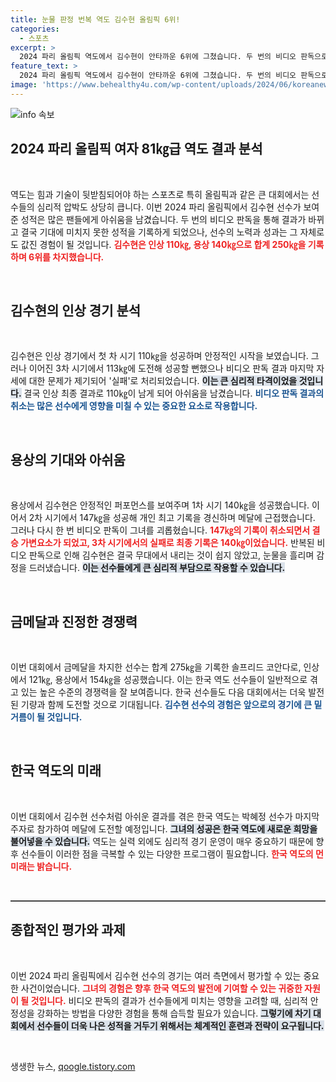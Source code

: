 ```yaml
---
title: 눈물 판정 번복 역도 김수현 올림픽 6위!
categories:
  - 스포츠
excerpt: >
  2024 파리 올림픽 역도에서 김수현이 안타까운 6위에 그쳤습니다. 두 번의 비디오 판독으로 결과가 뒤바뀌며 눈물을 흘린 그의 헌신과 뒷이야기를 확인하세요!
feature_text: >
  2024 파리 올림픽 역도에서 김수현이 안타까운 6위에 그쳤습니다. 두 번의 비디오 판독으로 결과가 뒤바뀌며 눈물을 흘린 그의 헌신과 뒷이야기를 확인하세요!
image: 'https://www.behealthy4u.com/wp-content/uploads/2024/06/koreanews.jpg'
---
```


<p><img src="https://www.behealthy4u.com/wp-content/uploads/2024/06/koreanews.jpg" alt="info 속보" /></p>

<h2 data-ke-size="size26">2024 파리 올림픽 여자 81㎏급 역도 결과 분석</h2>

<p data-ke-size="size16">&nbsp;</p>

<p>역도는 힘과 기술이 뒷받침되어야 하는 스포츠로 특히 올림픽과 같은 큰 대회에서는 선수들의 심리적 압박도 상당히 큽니다. 이번 2024 파리 올림픽에서 김수현 선수가 보여준 성적은 많은 팬들에게 아쉬움을 남겼습니다. 두 번의 비디오 판독을 통해 결과가 바뀌고 결국 기대에 미치지 못한 성적을 기록하게 되었으나, 선수의 노력과 성과는 그 자체로도 값진 경험이 될 것입니다. <b><span style="color: #ee2323;">김수현은 인상 110㎏, 용상 140㎏으로 합계 250㎏을 기록하며 6위를 차지했습니다.</span></b> </p>

<p data-ke-size="size16">&nbsp;</p>

<h2 data-ke-size="size26">김수현의 인상 경기 분석</h2>

<p data-ke-size="size16">&nbsp;</p>

<p>김수현은 인상 경기에서 첫 차 시기 110㎏을 성공하며 안정적인 시작을 보였습니다. 그러나 이어진 3차 시기에서 113㎏에 도전해 성공할 뻔했으나 비디오 판독 결과 마지막 자세에 대한 문제가 제기되어 '실패'로 처리되었습니다. <b><span style="background-color: #21538527;">이는 큰 심리적 타격이었을 것입니다.</span></b> 결국 인상 최종 결과로 110㎏이 남게 되어 아쉬움을 남겼습니다. <b><span style="color: #1a5490;">비디오 판독 결과의 취소는 많은 선수에게 영향을 미칠 수 있는 중요한 요소로 작용합니다.</span></b></p>

<p data-ke-size="size16">&nbsp;</p>

<h2 data-ke-size="size26">용상의 기대와 아쉬움</h2>

<p data-ke-size="size16">&nbsp;</p>

<p>용상에서 김수현은 안정적인 퍼포먼스를 보여주며 1차 시기 140㎏을 성공했습니다. 이어서 2차 시기에서 147㎏을 성공해 개인 최고 기록을 경신하며 메달에 근접했습니다. 그러나 다시 한 번 비디오 판독이 그녀를 괴롭혔습니다. <b><span style="color: #ee2323;">147㎏의 기록이 취소되면서 결승 가변요소가 되었고, 3차 시기에서의 실패로 최종 기록은 140㎏이었습니다.</span></b> 반복된 비디오 판독으로 인해 김수현은 결국 무대에서 내리는 것이 쉽지 않았고, 눈물을 흘리며 감정을 드러냈습니다. <b><span style="background-color: #21538527;">이는 선수들에게 큰 심리적 부담으로 작용할 수 있습니다.</span></b> </p>

<p data-ke-size="size16">&nbsp;</p>

<h2 data-ke-size="size26">금메달과 진정한 경쟁력</h2>

<p data-ke-size="size16">&nbsp;</p>

<p>이번 대회에서 금메달을 차지한 선수는 합계 275㎏을 기록한 솔프리드 코안다로, 인상에서 121㎏, 용상에서 154㎏을 성공했습니다. 이는 한국 역도 선수들이 일반적으로 겪고 있는 높은 수준의 경쟁력을 잘 보여줍니다. 한국 선수들도 다음 대회에서는 더욱 발전된 기량과 함께 도전할 것으로 기대됩니다. <b><span style="color: #1a5490;">김수현 선수의 경험은 앞으로의 경기에 큰 밑거름이 될 것입니다.</span></b> </p>

<p data-ke-size="size16">&nbsp;</p>

<h2 data-ke-size="size26">한국 역도의 미래</h2>

<p data-ke-size="size16">&nbsp;</p>

<p>이번 대회에서 김수현 선수처럼 아쉬운 결과를 겪은 한국 역도는 박혜정 선수가 마지막 주자로 참가하여 메달에 도전할 예정입니다. <b><span style="background-color: #21538527;">그녀의 성공은 한국 역도에 새로운 희망을 불어넣을 수 있습니다.</span></b> 역도는 실력 외에도 심리적 경기 운영이 매우 중요하기 때문에 향후 선수들이 이러한 점을 극복할 수 있는 다양한 프로그램이 필요합니다. <b><span style="color: #ee2323;">한국 역도의 먼 미래는 밝습니다.</span></b></p>

<p data-ke-size="size16">&nbsp;</p>

<hr style="height: 2px; border: none; background-color: #444;" />

<h2 data-ke-size="size26">종합적인 평가와 과제</h2>

<p data-ke-size="size16">&nbsp;</p>

<p>이번 2024 파리 올림픽에서 김수현 선수의 경기는 여러 측면에서 평가할 수 있는 중요한 사건이었습니다. <b><span style="color: #ee2323;">그녀의 경험은 향후 한국 역도의 발전에 기여할 수 있는 귀중한 자원이 될 것입니다.</span></b> 비디오 판독의 결과가 선수들에게 미치는 영향을 고려할 때, 심리적 안정성을 강화하는 방법을 다양한 경험을 통해 습득할 필요가 있습니다. <b><span style="background-color: #21538527;">그렇기에 차기 대회에서 선수들이 더욱 나은 성적을 거두기 위해서는 체계적인 훈련과 전략이 요구됩니다.</span></b> </p>

<p data-ke-size="size16">&nbsp;</p>
생생한 뉴스, <a href="https://qoogle.tistory.com" rel="dofollow">qoogle.tistory.com</a>


